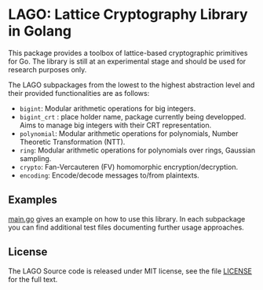 # LAGO: Lattice Cryptography Library in Golang

This package provides a toolbox of lattice-based cryptographic primitives for Go. The library is still at an experimental stage and should be used for research purposes only.

The LAGO subpackages from the lowest to the highest abstraction level and their provided functionalities are as follows:

- `bigint`: Modular arithmetic operations for big integers.
- `bigint_crt` : place holder name, package currently being developped. Aims to manage big integers with their CRT representation.
- `polynomial`: Modular arithmetic operations for polynomials, Number Theoretic Transformation (NTT).
- `ring`: Modular arithmetic operations for polynomials over rings, Gaussian sampling.
- `crypto`: Fan-Vercauteren (FV) homomorphic encryption/decryption.
- `encoding`: Encode/decode messages to/from plaintexts.

## Examples

[main.go](https://github.com/dedis/student_18_lattices/blob/master/main.go) gives an example on how to use this library.
In each subpackage you can find additional test files documenting further usage approaches.

## License

The LAGO Source code is released under MIT license, see the file [LICENSE](https://github.com/dedis/lago/blob/master/LICENSE) for the full text.
